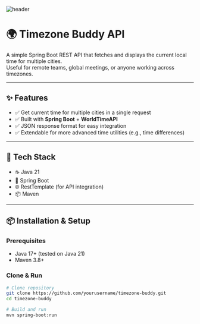 ![header](https://capsule-render.vercel.app/api?type=waving&color=gradient&height=80&section=header)

# 🌍 Timezone Buddy API

A simple Spring Boot REST API that fetches and displays the current local time for multiple cities.  
Useful for remote teams, global meetings, or anyone working across timezones.  

---

## ✨ Features
- ✅ Get current time for multiple cities in a single request  
- ✅ Built with **Spring Boot** + **WorldTimeAPI**  
- ✅ JSON response format for easy integration  
- ✅ Extendable for more advanced time utilities (e.g., time differences)  

---

## 🚀 Tech Stack
- ☕ Java 21  
- 🍃 Spring Boot  
- 🌐 RestTemplate (for API integration)  
- 📦 Maven  

---

## 📦 Installation & Setup

### Prerequisites
- Java 17+ (tested on Java 21)  
- Maven 3.8+  

### Clone & Run
```bash
# Clone repository
git clone https://github.com/yourusername/timezone-buddy.git
cd timezone-buddy

# Build and run
mvn spring-boot:run
